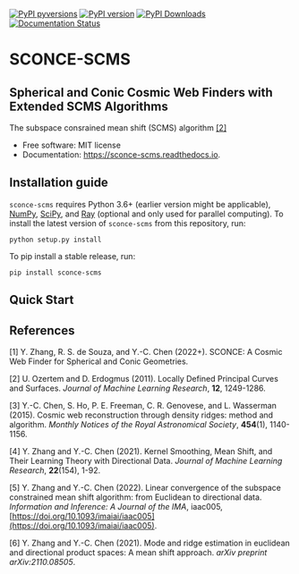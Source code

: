 [![PyPI pyversions](https://img.shields.io/pypi/pyversions/sconce-scms.svg)](https://pypi.python.org/pypi/sconce-scms/)
[![PyPI version](https://badge.fury.io/py/sconce-scms.svg)](https://badge.fury.io/py/sconce-scms)
[![PyPI Downloads](https://pepy.tech/badge/sconce-scms)](https://pepy.tech/project/sconce-scms)
[![Documentation Status](https://readthedocs.org/projects/sconce-scms/badge/?version=latest)](http://sconce-scms.readthedocs.io/?badge=latest)

# SCONCE-SCMS
## Spherical and Conic Cosmic Web Finders with Extended SCMS Algorithms

The subspace consrained mean shift (SCMS) algorithm [[2]](#scms)

* Free software: MIT license
* Documentation: https://sconce-scms.readthedocs.io.


Installation guide
--------

```sconce-scms``` requires Python 3.6+ (earlier version might be applicable), [NumPy](http://www.numpy.org/), [SciPy](https://www.scipy.org/), and [Ray](https://ray.io/) (optional and only used for parallel computing). To install the latest version of ```sconce-scms``` from this repository, run:

```
python setup.py install
```

To pip install a stable release, run:
```
pip install sconce-scms
```

Quick Start
--------

References
--------

<a name="sconce">[1]</a> Y. Zhang, R. S. de Souza, and Y.-C. Chen (2022+). SCONCE: A Cosmic Web Finder for Spherical and Conic Geometries.

<a name="scms">[2]</a> U. Ozertem and D. Erdogmus (2011). Locally Defined Principal Curves and Surfaces. *Journal of Machine Learning Research*, **12**, 1249-1286.

[3] Y.-C. Chen, S. Ho, P. E. Freeman, C. R. Genovese, and L. Wasserman (2015). Cosmic web reconstruction through density ridges: method and algorithm. *Monthly Notices of the Royal Astronomical Society*, **454**(1), 1140-1156.

[4] Y. Zhang and Y.-C. Chen (2021). Kernel Smoothing, Mean Shift, and Their Learning Theory with Directional Data. *Journal of Machine Learning Research*, **22**(154), 1-92.

[5] Y. Zhang and Y.-C. Chen (2022). Linear convergence of the subspace constrained mean shift algorithm: from Euclidean to directional data. *Information and Inference: A Journal of the IMA*, iaac005, [https://doi.org/10.1093/imaiai/iaac005](https://doi.org/10.1093/imaiai/iaac005).

[6] Y. Zhang and Y.-C. Chen (2021). Mode and ridge estimation in euclidean and directional product spaces: A mean shift approach. *arXiv preprint arXiv:2110.08505*.
